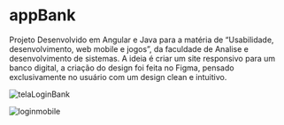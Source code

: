# appBank

Projeto Desenvolvido em Angular e Java para a matéria de “Usabilidade, desenvolvimento, web mobile e jogos”, da faculdade de Analise e desenvolvimento de sistemas. A ideia é criar um site responsivo para um banco digital, a criação do design foi feita no Figma, pensado exclusivamente no usuário com um design clean e intuitivo.

![telaLoginBank](https://github.com/carvalhojenni/appBank/assets/54543504/5cddce67-fa4d-4e48-9588-6467882a306d)



![loginmobile](https://github.com/carvalhojenni/appBank/assets/54543504/60d20a3c-fcb1-414c-93a9-b1d8324311cb)
